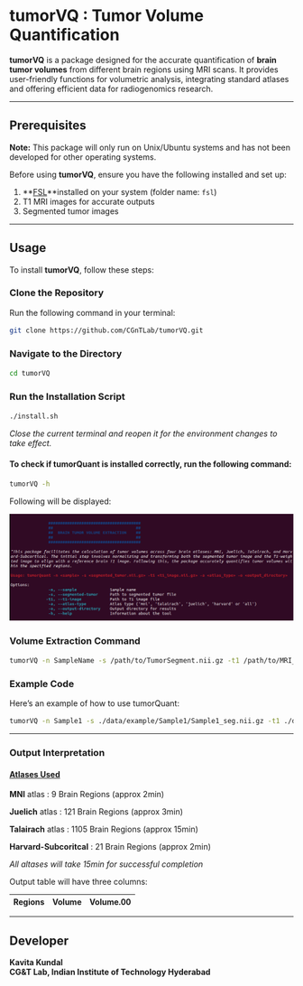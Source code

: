 # tumorVQ : Tumor Volume Quantification

**tumorVQ** is a package designed for the accurate quantification of **brain tumor volumes** from different brain regions using MRI scans. It provides user-friendly functions for volumetric analysis, integrating standard atlases and offering efficient data for radiogenomics research.

---

## Prerequisites

**Note:** This package will only run on Unix/Ubuntu systems and has not been developed for other operating systems.

Before using **tumorVQ**, ensure you have the following installed and set up:

1. **[FSL](https://fsl.fmrib.ox.ac.uk/fsl/docs/#/install/linux)**installed on your system (folder name: `fsl`)
2. T1 MRI images for accurate outputs
3. Segmented tumor images

---

## Usage

To install **tumorVQ**, follow these steps:

### Clone the Repository

Run the following command in your terminal:

```bash
git clone https://github.com/CGnTLab/tumorVQ.git
```
### Navigate to the Directory
```bash
cd tumorVQ
```

### Run the Installation Script
```bash
./install.sh
```
*Close the current terminal and reopen it for the environment changes to take effect.*

#### To check if tumorQuant is installed correctly, run the following command:
```bash
tumorVQ -h
```
Following will be displayed:

![tumorVQ Help Output](data/misc/tumorQuant_help.png)

### Volume Extraction Command
```bash
tumorVQ -n SampleName -s /path/to/TumorSegment.nii.gz -t1 /path/to/MRI_t1.nii.gz -a atlas -o /path/to/output
```

### Example Code

Here’s an example of how to use tumorQuant:
```bash
tumorVQ -n Sample1 -s ./data/example/Sample1/Sample1_seg.nii.gz -t1 ./data/example/Sample1/Sample1_t1.nii.gz -a all -o ./Sample1_output
```
---
### Output Interpretation
#### [Atlases Used](https://fsl.fmrib.ox.ac.uk/fsl/docs/#/other/datasets)

**MNI** atlas : 9 Brain Regions (approx 2min)

**Juelich** atlas : 121 Brain Regions (approx 3min)

**Talairach** atlas : 1105 Brain Regions (approx 15min)

**Harvard-Subcoritcal** : 21 Brain Regions (approx 2min)

*All altases will take 15min for successful completion*

Output table will have three columns:

| Regions | Volume | Volume.00 |
|---------|--------|-----------|


---
## Developer

**Kavita Kundal**  
**CG&T Lab, Indian Institute of Technology Hyderabad**




